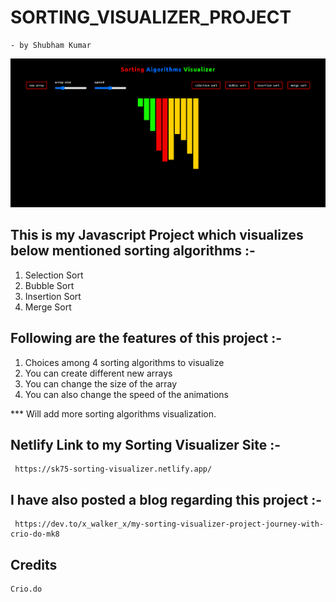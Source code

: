 # SORTING_VISUALIZER_PROJECT
    - by Shubham Kumar

![Site Image](./SortingVisualizer.png?raw=true "Sorting Viusalizer")

## This is my Javascript Project which visualizes below mentioned sorting algorithms :- 
1. Selection Sort
2. Bubble Sort
3. Insertion Sort
4. Merge Sort

## Following are the features of this project :- 
1. Choices among 4 sorting algorithms to visualize
2. You can create different new arrays  
3. You can change the size of the array 
4. You can also change the speed of the animations

*** Will add more sorting algorithms visualization.  

## Netlify Link to my Sorting Visualizer Site :- 
     https://sk75-sorting-visualizer.netlify.app/

## I have also posted a blog regarding this project :- 
     https://dev.to/x_walker_x/my-sorting-visualizer-project-journey-with-crio-do-mk8

## Credits 
    Crio.do
